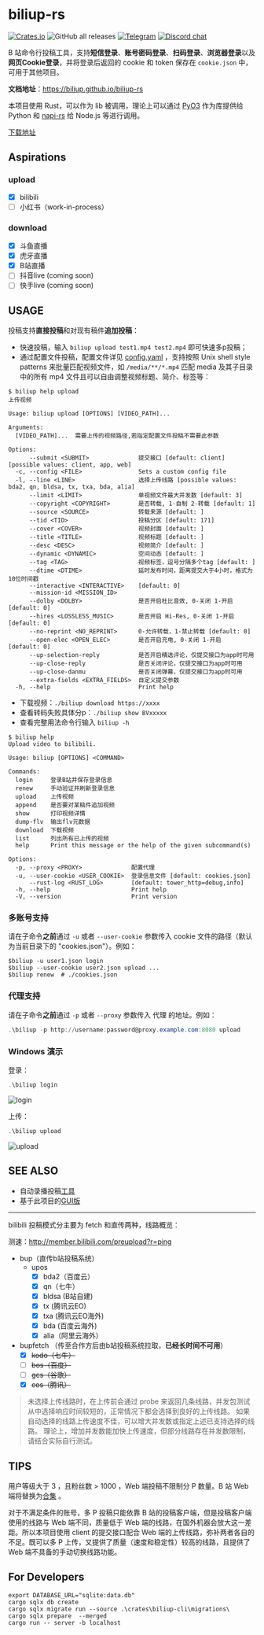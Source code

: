 # biliup-rs

[![Crates.io](https://img.shields.io/crates/v/biliup)](https://crates.io/crates/biliup)
![GitHub all releases](https://img.shields.io/github/downloads/forgqi/biliup-rs/total)
[![Telegram](https://img.shields.io/badge/Telegram-Group-blue.svg?logo=telegram)](https://t.me/+IkpIABHqy6U0ZTQ5)
[![Discord chat][discord-badge]][discord-url]

[discord-badge]: https://img.shields.io/discord/1015494098481852447.svg?logo=discord
[discord-url]: https://discord.gg/shZmdxDFB7
B 站命令行投稿工具，支持**短信登录**、**账号密码登录**、**扫码登录**、**浏览器登录**以及**网页Cookie登录**，并将登录后返回的 cookie 和 token 保存在 `cookie.json` 中，可用于其他项目。

**文档地址**：<https://biliup.github.io/biliup-rs>

本项目使用 Rust，可以作为 lib 被调用，理论上可以通过 [PyO3](https://github.com/PyO3/pyo3) 作为库提供给 Python 和 [napi-rs](https://github.com/napi-rs/napi-rs) 给 Node.js 等进行调用。

[下载地址](https://github.com/ForgQi/biliup-rs/releases)

## Aspirations

### upload

- [x] bilibili
- [ ] 小红书（work-in-process）

### download

- [x] 斗鱼直播
- [x] 虎牙直播
- [x] B站直播
- [ ] 抖音live (coming soon)
- [ ] 快手live (coming soon)

## USAGE

投稿支持**直接投稿**和对现有稿件**追加投稿**：

- 快速投稿，输入 `biliup upload test1.mp4 test2.mp4` 即可快速多p投稿；
- 通过配置文件投稿，配置文件详见 [config.yaml](examples/config.yaml) ，支持按照 Unix shell style patterns 来批量匹配视频文件，如 `/media/**/*.mp4` 匹配 media 及其子目录中的所有 mp4 文件且可以自由调整视频标题、简介、标签等：

```shell
$ biliup help upload
上传视频

Usage: biliup upload [OPTIONS] [VIDEO_PATH]...

Arguments:
  [VIDEO_PATH]...  需要上传的视频路径,若指定配置文件投稿不需要此参数

Options:
      --submit <SUBMIT>              提交接口 [default: client] [possible values: client, app, web]
  -c, --config <FILE>                Sets a custom config file
  -l, --line <LINE>                  选择上传线路 [possible values: bda2, qn, bldsa, tx, txa, bda, alia]
      --limit <LIMIT>                单视频文件最大并发数 [default: 3]
      --copyright <COPYRIGHT>        是否转载, 1-自制 2-转载 [default: 1]
      --source <SOURCE>              转载来源 [default: ]
      --tid <TID>                    投稿分区 [default: 171]
      --cover <COVER>                视频封面 [default: ]
      --title <TITLE>                视频标题 [default: ]
      --desc <DESC>                  视频简介 [default: ]
      --dynamic <DYNAMIC>            空间动态 [default: ]
      --tag <TAG>                    视频标签，逗号分隔多个tag [default: ]
      --dtime <DTIME>                延时发布时间，距离提交大于4小时，格式为10位时间戳
      --interactive <INTERACTIVE>    [default: 0]
      --mission-id <MISSION_ID>
      --dolby <DOLBY>                是否开启杜比音效, 0-关闭 1-开启 [default: 0]
      --hires <LOSSLESS_MUSIC>       是否开启 Hi-Res, 0-关闭 1-开启 [default: 0]
      --no-reprint <NO_REPRINT>      0-允许转载，1-禁止转载 [default: 0]
      --open-elec <OPEN_ELEC>        是否开启充电, 0-关闭 1-开启 [default: 0]
      --up-selection-reply           是否开启精选评论，仅提交接口为app时可用
      --up-close-reply               是否关闭评论，仅提交接口为app时可用
      --up-close-danmu               是否关闭弹幕，仅提交接口为app时可用
      --extra-fields <EXTRA_FIELDS>  自定义提交参数
  -h, --help                         Print help
```

- 下载视频：`./biliup download https://xxxx`
- 查看转码失败具体分p：`./biliup show BVxxxxx`
- 查看完整用法命令行输入 `biliup -h`

```shell
$ biliup help
Upload video to bilibili.

Usage: biliup [OPTIONS] <COMMAND>

Commands:
  login     登录B站并保存登录信息
  renew     手动验证并刷新登录信息
  upload    上传视频
  append    是否要对某稿件追加视频
  show      打印视频详情
  dump-flv  输出flv元数据
  download  下载视频
  list      列出所有已上传的视频
  help      Print this message or the help of the given subcommand(s)

Options:
  -p, --proxy <PROXY>              配置代理
  -u, --user-cookie <USER_COOKIE>  登录信息文件 [default: cookies.json]
      --rust-log <RUST_LOG>        [default: tower_http=debug,info]
  -h, --help                       Print help
  -V, --version                    Print version
```

### 多账号支持

请在子命令**之前**通过 `-u` 或者 `--user-cookie` 参数传入 cookie 文件的路径（默认为当前目录下的 "cookies.json"）。例如：

```shell
$biliup -u user1.json login
$biliup --user-cookie user2.json upload ...
$biliup renew  # ./cookies.json
```

### 代理支持

请在子命令**之前**通过 `-p` 或者 `--proxy` 参数传入 代理 的地址。例如：
```powershell
.\biliup -p http://username:password@proxy.example.com:8080 upload
```

### Windows 演示

登录：

```powershell
.\biliup login
```

![login](.github/resource/login.gif)

上传：

```powershell
.\biliup upload
```

![upload](.github/resource/upload.gif)

## SEE ALSO

- 自动录播投稿[工具](https://github.com/ForgQi/biliup)
- 基于此项目的[GUI版](https://github.com/ForgQi/Caution)

___

bilibili 投稿模式分主要为 fetch 和直传两种，线路概览：

测速：<http://member.bilibili.com/preupload?r=ping>

- bup（直传b站投稿系统）
  - upos
    - [x] bda2（百度云）
    - [x] qn（七牛）
    - [x] bldsa (B站自建)
    - [x] tx (腾讯云EO)
    - [x] txa (腾讯云EO海外)
    - [x] bda (百度云海外)
    - [x] alia（阿里云海外）
- bupfetch （传至合作方后由b站投稿系统拉取，**已经长时间不可用**）
  - [x] ~~kodo（七牛）~~
  - [ ] ~~bos（百度）~~
  - [ ] ~~gcs（谷歌）~~
  - [x] ~~cos（腾讯）~~

 > 未选择上传线路时，在上传前会通过 probe 来返回几条线路，并发包测试从中选择响应时间较短的，正常情况下都会选择到良好的上传线路。
 > 如果自动选择的线路上传速度不佳，可以增大并发数或指定上述已支持选择的线路。
 > 理论上，增加并发数能加快上传速度，但部分线路存在并发数限制，请结合实际自行测试。

## TIPS

用户等级大于 3 ，且粉丝数 > 1000 ，Web 端投稿不限制分 P 数量。B 站 Web 端将替换为[合集](https://www.bilibili.com/read/cv14762048) 。

对于不满足条件的账号，多 P 投稿只能依靠 B 站的投稿客户端，但是投稿客户端使用的线路与 Web 端不同，质量低于 Web 端的线路，在国外机器会放大这一差距。所以本项目使用 client 的提交接口配合 Web 端的上传线路，弥补两者各自的不足。既可以多 P 上传，又提供了质量（速度和稳定性）较高的线路，且提供了 Web 端不具备的手动切换线路功能。

## For Developers

```shell
export DATABASE_URL="sqlite:data.db"
cargo sqlx db create
cargo sqlx migrate run --source .\crates\biliup-cli\migrations\
cargo sqlx prepare  --merged
cargo run -- server -b localhost
```
